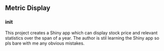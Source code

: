 Metric Display
--------------

### init

This project creates a Shiny app which can display stock price and relevant statistics over the span of a year. The author is stil learning the Shiny app so pls bare with me any obvious mistakes.
